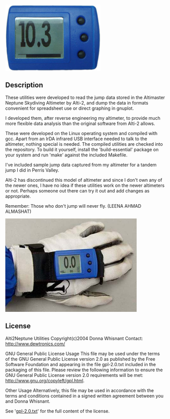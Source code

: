 ![Alti-2 Neptune Image 1](./neptune-1.jpg)

Description
-----------

These utilities were developed to read the jump data stored in the Altimaster Neptune Skydiving Altimeter by Alti-2, and dump the data in formats convenient for spreadsheet use or direct graphing in gnuplot.

I developed them, after reverse engineering my altimeter, to provide much more flexible data analysis than the original software from Alti-2 allows.

These were developed on the Linux operating system and compiled with gcc.  Apart from an IrDA infrared USB interface needed to talk to the altimeter, nothing special is needed.  The compiled utilities are checked into the repository.  To build it yourself, install the 'build-essential' package on your system and run 'make' against the included Makefile.

I've included sample jump data captured from my altimeter for a tandem jump I did in Perris Valley.

Alti-2 has discontinued this model of altimeter and since I don't own any of the newer ones, I have no idea if these utilities work on the newer altimeters or not.  Perhaps someone out there can try it out and add changes as appropriate.

Remember: Those who don't jump will never fly. (LEENA AHMAD ALMASHAT)


![Alti-2 Neptune Image 2](./neptune-2.jpg)


License
-------
Alti2Neptune Utilities
Copyright(c)2004 Donna Whisnant
Contact: <http://www.dewtronics.com/>

GNU General Public License Usage
This file may be used under the terms of the GNU General Public License
version 2.0 as published by the Free Software Foundation and appearing
in the file gpl-2.0.txt included in the packaging of this file. Please
review the following information to ensure the GNU General Public License
version 2.0 requirements will be met:
http://www.gnu.org/copyleft/gpl.html.

Other Usage
Alternatively, this file may be used in accordance with the terms and
conditions contained in a signed written agreement between you and
Donna Whisnant.

See '[gpl-2.0.txt](./gpl-2.0.txt)' for the full content of the license.
